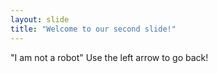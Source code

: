 ```yaml
---
layout: slide
title: "Welcome to our second slide!"
---
```

"I am not a robot"
Use the left arrow to go back!
